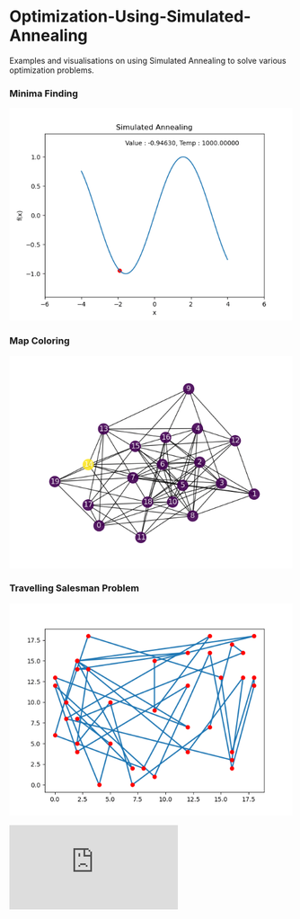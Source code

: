 # Optimization-Using-Simulated-Annealing
Examples and visualisations on using Simulated Annealing to solve various optimization problems.

<h3>Minima Finding</h3>

![](https://github.com/hrishikeshathalye/Optimization-Using-Simulated-Annealing/blob/main/Minima/minima.gif)

<h3>Map Coloring</h3>

![](https://github.com/hrishikeshathalye/Optimization-Using-Simulated-Annealing/blob/main/Map%20Coloring/coloring.gif)

<h3>Travelling Salesman Problem</h3>

![](https://github.com/hrishikeshathalye/Optimization-Using-Simulated-Annealing/blob/main/TSP/tsp.gif)


<embed src="https://github.com/hrishikeshathalye/Optimization-Using-Simulated-Annealing/blob/main/AI%20Project.pdf" type="application/pdf">
